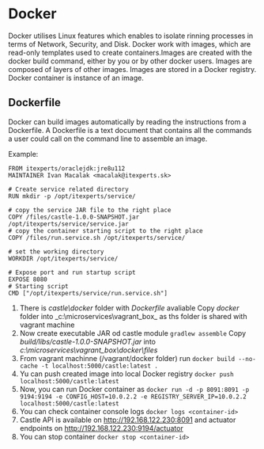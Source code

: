 # Docker 
Docker utilises Linux features which enables to isolate rinning processes in terms 
of Network, Security, and Disk. Docker work with images, which are read-only templates
used to create containers.Images are created with the docker build command, either by
you or by other docker users. Images are composed of layers of other images. Images 
are stored in a Docker registry. Docker container is instance of an image.

## Dockerfile
Docker can build images automatically by reading the instructions from a Dockerfile. 
A Dockerfile is a text document that contains all the commands a user could call 
on the command line to assemble an image.

Example:
```
FROM itexperts/oraclejdk:jre8u112
MAINTAINER Ivan Macalak <macalak@itexperts.sk>

# Create service related directory
RUN mkdir -p /opt/itexperts/service/

# copy the service JAR file to the right place
COPY /files/castle-1.0.0-SNAPSHOT.jar /opt/itexperts/service/service.jar
# copy the container starting script to the right place
COPY /files/run.service.sh /opt/itexperts/service/

# set the working directory
WORKDIR /opt/itexperts/service/

# Expose port and run startup script
EXPOSE 8080
# Starting script
CMD ["/opt/itexperts/service/run.service.sh"]
```

1. There is _castle\docker_ folder with _Dockerfile_ avaliable
   Copy _docker_ folder into _c:\microservices\vagrant_box\_ as ths folder is shared with vagrant machine
2. Now create executable JAR od castle module `gradlew assemble`
   Copy _build/libs/castle-1.0.0-SNAPSHOT.jar_ into _c:\microservices\vagrant_box\docker\files_   
3. From vagrant machinne (/vagrant/docker folder) run `docker build --no-cache -t localhost:5000/castle:latest .`
4. Yu can push created image into local Docker registry `docker push localhost:5000/castle:latest`
5. Now, you can run Docker container as `docker run -d -p 8091:8091 -p 9194:9194 -e CONFIG_HOST=10.0.2.2 -e REGISTRY_SERVER_IP=10.0.2.2 localhost:5000/castle:latest`
6. You can check container console logs `docker logs <container-id>`
7. Castle API is available on http://192.168.122.230:8091 and actuator endpoints on http://192.168.122.230:9194/actuator
8. You can stop container `docker stop <container-id>`




